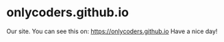 # onlycoders.github.io
Our site.
You can see this on: https://onlycoders.github.io
Have a nice day!
